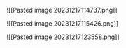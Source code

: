 ![[Pasted image 20231217114737.png]]

![[Pasted image 20231217115426.png]]

![[Pasted image 20231217123558.png]]


